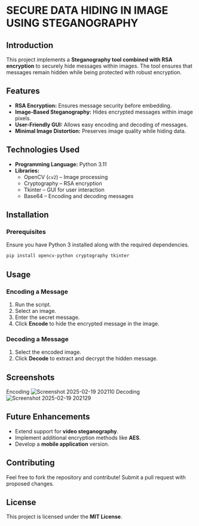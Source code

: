 # SECURE DATA HIDING IN IMAGE USING STEGANOGRAPHY

## Introduction
This project implements a **Steganography tool combined with RSA encryption** to securely hide messages within images. The tool ensures that messages remain hidden while being protected with robust encryption.

## Features
- **RSA Encryption:** Ensures message security before embedding.
- **Image-Based Steganography:** Hides encrypted messages within image pixels.
- **User-Friendly GUI:** Allows easy encoding and decoding of messages.
- **Minimal Image Distortion:** Preserves image quality while hiding data.

## Technologies Used
- **Programming Language:** Python 3.11
- **Libraries:**
  - OpenCV (`cv2`) – Image processing
  - Cryptography – RSA encryption
  - Tkinter – GUI for user interaction
  - Base64 – Encoding and decoding messages

## Installation
### Prerequisites
Ensure you have Python 3 installed along with the required dependencies.

```sh
pip install opencv-python cryptography tkinter
```

## Usage
### Encoding a Message
1. Run the script.
2. Select an image.
3. Enter the secret message.
4. Click **Encode** to hide the encrypted message in the image.

### Decoding a Message
1. Select the encoded image.
2. Click **Decode** to extract and decrypt the hidden message.

## Screenshots
Encoding
![Screenshot 2025-02-19 202110](https://github.com/user-attachments/assets/284f44a5-d09c-4620-94b4-9715cb5ebe5e)
Decoding
![Screenshot 2025-02-19 202129](https://github.com/user-attachments/assets/cd11addb-9262-4e6f-92ff-0ef8fdaa44d7)

## Future Enhancements
- Extend support for **video steganography**.
- Implement additional encryption methods like **AES**.
- Develop a **mobile application** version.

## Contributing
Feel free to fork the repository and contribute! Submit a pull request with proposed changes.

## License
This project is licensed under the **MIT License**.



